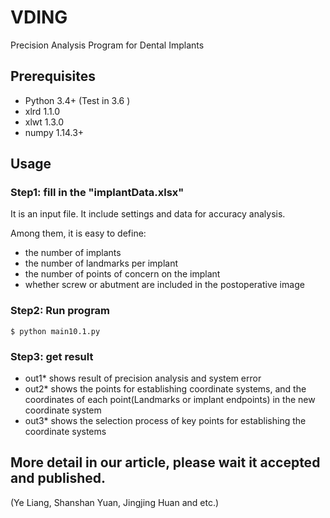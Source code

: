 # VDING
Precision Analysis Program for Dental Implants

## Prerequisites

- Python 3.4+ (Test in 3.6 )
- xlrd 1.1.0
- xlwt 1.3.0
- numpy 1.14.3+

## Usage

### Step1: fill in the "implantData.xlsx" 

It is an input file. It include settings and data for accuracy analysis.

Among them, it is easy to define:
- the number of implants
- the number of landmarks per implant
- the number of points of concern on the implant
- whether screw or abutment are included in the postoperative image


### Step2: Run program
    $ python main10.1.py


### Step3: get result
- out1* shows result of precision analysis and system error
- out2* shows the points for establishing coordinate systems, and the coordinates of each point(Landmarks or implant endpoints) in the new coordinate system
- out3* shows the selection process of key points for establishing the coordinate systems 

## More detail in our article, please wait it accepted and published.
(Ye Liang, Shanshan Yuan, Jingjing Huan and etc.)

